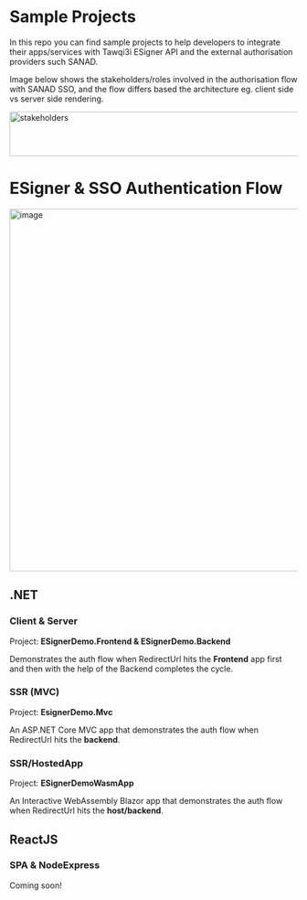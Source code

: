 # Sample Projects
In this repo you can find sample projects to help developers to integrate their apps/services with Tawqi3i ESigner API and the external authorisation providers such SANAD.

Image below shows the stakeholders/roles involved in the authorisation flow with SANAD SSO, and the flow differs based the architecture eg. client side vs server side rendering.

<img width="581" height="78" alt="stakeholders" src="https://github.com/user-attachments/assets/db026e4a-244b-416c-8261-0da911ef90b8" />

# ESigner & SSO Authentication Flow
<img width="1052" height="634" alt="image" src="https://github.com/user-attachments/assets/11b43abd-3c43-42a3-99ef-43965f26989c" />


## .NET

### Client & Server 
Project: **ESignerDemo.Frontend & ESignerDemo.Backend**

Demonstrates the auth flow when RedirectUrl hits the **Frontend** app first and then with the help of the Backend completes the cycle.

### SSR (MVC)
Project: **EsignerDemo.Mvc**

An ASP.NET Core MVC app that demonstrates the auth flow when RedirectUrl hits the **backend**.


### SSR/HostedApp
Project: **ESignerDemoWasmApp**

An Interactive WebAssembly Blazor app that demonstrates the auth flow when RedirectUrl hits the **host/backend**.


## ReactJS

### SPA & NodeExpress

Coming soon!
